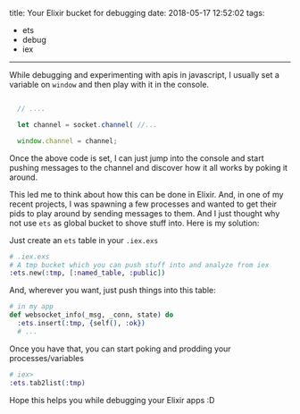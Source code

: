 title: Your Elixir bucket for debugging
date: 2018-05-17 12:52:02
tags:
- ets
- debug
- iex
---

While debugging and experimenting with apis in javascript, I usually set a variable
on `window` and then play with it in the console.

```javascript

  // ....

  let channel = socket.channel( //...

  window.channel = channel;

```

Once the above code is set, I can just jump into the console and start pushing
messages to the channel and discover how it all works by poking it around.

This led me to think about how this can be done in Elixir. And, in one of my
recent projects, I was spawning a few processes and wanted to get their pids
to play around by sending messages to them. And I just thought why not use `ets`
as global bucket to shove stuff into. Here is my solution:


Just create an `ets` table in your `.iex.exs`

```elixir
# .iex.exs
# A tmp bucket which you can push stuff into and analyze from iex
:ets.new(:tmp, [:named_table, :public])
```

And, wherever you want, just push things into this table:

```elixir
# in my app
def websocket_info(_msg, _conn, state) do
  :ets.insert(:tmp, {self(), :ok})
  # ...
```

Once you have that, you can start poking and prodding your processes/variables

```elixir
# iex>
:ets.tab2list(:tmp)
```

Hope this helps you while debugging your Elixir apps :D

